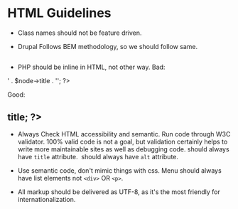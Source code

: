 HTML Guidelines
===============

* Class names should not be feature driven.
<div class="border-blue"></div>

* Drupal Follows BEM methodology, so we should follow same.
<div class="block block--social-links">
  <h2 class="block__title"></h2>
  <p class="block__content"></p>
</div>

* PHP should be inline in HTML, not other way.
Bad:
<?php print '<h2 class="node__title">' . $node->title . '</h2>'; ?>

Good:
<h2 class="node__title"><?php $node->title; ?></h2>

* Always Check HTML accessibility and semantic. Run code through W3C validator. 100% valid code is not a goal, but validation certainly helps to write more maintainable sites as well as debugging code.
<a> should always have `title` attribute.
<img> should always have `alt` attribute.

* Use semantic code, don't mimic things with css.
Menu should always have list elements not `<div>` OR `<p>`.

* All markup should be delivered as UTF-8, as it's the most friendly for internationalization.
<meta charset="utf-8">

